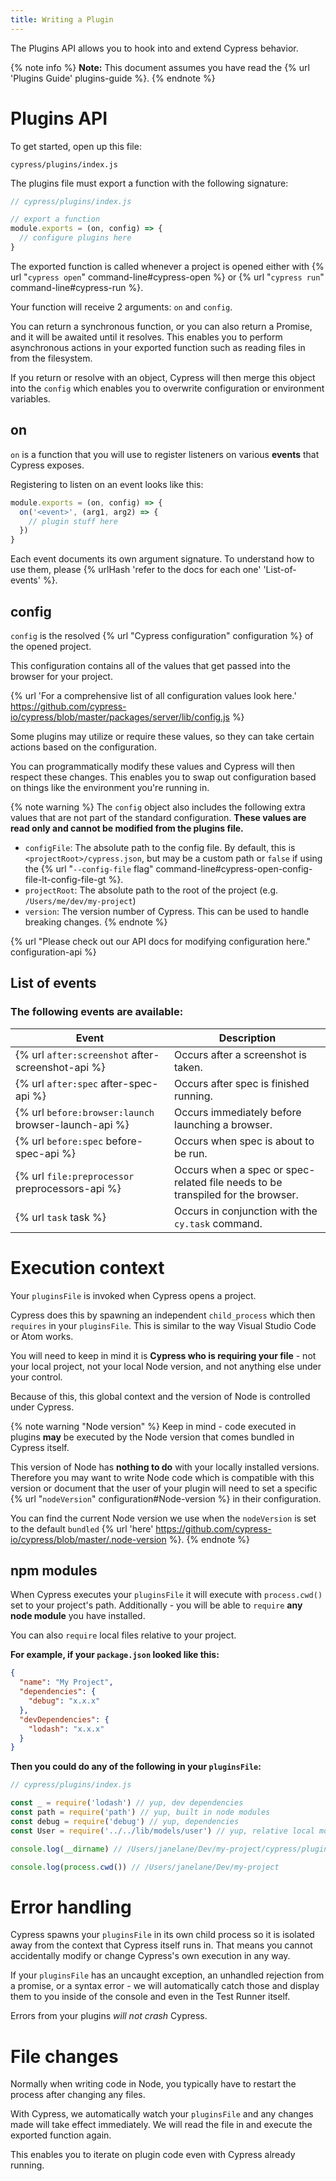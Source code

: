 ```yaml
---
title: Writing a Plugin
---
```


The Plugins API allows you to hook into and extend Cypress behavior.

{% note info %}
**Note:** This document assumes you have read the {% url 'Plugins Guide' plugins-guide %}.
{% endnote %}

# Plugins API

To get started, open up this file:

```text
cypress/plugins/index.js
```

The plugins file must export a function with the following signature:

```javascript
// cypress/plugins/index.js

// export a function
module.exports = (on, config) => {
  // configure plugins here
}
```

The exported function is called whenever a project is opened either with {% url "`cypress open`" command-line#cypress-open %} or {% url "`cypress run`" command-line#cypress-run %}.

Your function will receive 2 arguments: `on` and `config`.

You can return a synchronous function, or you can also return a Promise, and it will be awaited until it resolves. This enables you to perform asynchronous actions in your exported function such as reading files in from the filesystem.

If you return or resolve with an object, Cypress will then merge this object into the `config` which enables you to overwrite configuration or environment variables.

## on

`on` is a function that you will use to register listeners on various **events** that Cypress exposes.

Registering to listen on an event looks like this:

```javascript
module.exports = (on, config) => {
  on('<event>', (arg1, arg2) => {
    // plugin stuff here
  })
}
```

Each event documents its own argument signature. To understand how to use them, please {% urlHash 'refer to the docs for each one' 'List-of-events' %}.

## config

`config` is the resolved {% url "Cypress configuration" configuration %} of the opened project.

This configuration contains all of the values that get passed into the browser for your project.

{% url 'For a comprehensive list of all configuration values look here.' https://github.com/cypress-io/cypress/blob/master/packages/server/lib/config.js %}

Some plugins may utilize or require these values, so they can take certain actions based on the configuration.

You can programmatically modify these values and Cypress will then respect these changes. This enables you to swap out configuration based on things like the environment you're running in.

{% note warning %}
The `config` object also includes the following extra values that are not part of the standard configuration. **These values are read only and cannot be modified from the plugins file.**

* `configFile`: The absolute path to the config file. By default, this is `<projectRoot>/cypress.json`, but may be a custom path or `false` if using the {% url "`--config-file` flag" command-line#cypress-open-config-file-lt-config-file-gt %}.
* `projectRoot`: The absolute path to the root of the project (e.g. `/Users/me/dev/my-project`)
* `version`: The version number of Cypress. This can be used to handle breaking changes.
{% endnote %}

{% url "Please check out our API docs for modifying configuration here." configuration-api %}

## List of events

### The following events are available:

Event | Description
--- | ---
{% url `after:screenshot` after-screenshot-api %} | Occurs after a screenshot is taken.
{% url `after:spec` after-spec-api %} | Occurs after spec is finished running.
{% url `before:browser:launch` browser-launch-api %} | Occurs immediately before launching a browser.
{% url `before:spec` before-spec-api %} | Occurs when spec is about to be run.
{% url `file:preprocessor` preprocessors-api %} | Occurs when a spec or spec-related file needs to be transpiled for the browser.
{% url `task` task %} | Occurs in conjunction with the `cy.task` command.

# Execution context

Your `pluginsFile` is invoked when Cypress opens a project.

Cypress does this by spawning an independent `child_process` which then `requires` in your `pluginsFile`. This is similar to the way Visual Studio Code or Atom works.

You will need to keep in mind it is **Cypress who is requiring your file** - not your local project, not your local Node version, and not anything else under your control.

Because of this, this global context and the version of Node is controlled under Cypress.

{% note warning "Node version" %}
Keep in mind - code executed in plugins **may** be executed by the Node version that comes bundled in Cypress itself.

This version of Node has **nothing to do** with your locally installed versions. Therefore you may want to write Node code which is compatible with this version or document that the user of your plugin will need to set a specific {% url "`nodeVersion`" configuration#Node-version %} in their configuration.

You can find the current Node version we use when the `nodeVersion` is set to the default `bundled` {% url 'here' https://github.com/cypress-io/cypress/blob/master/.node-version %}.
{% endnote %}

## npm modules

When Cypress executes your `pluginsFile` it will execute with `process.cwd()` set to your project's path. Additionally - you will be able to `require` **any node module** you have installed.

You can also `require` local files relative to your project.

**For example, if your `package.json` looked like this:**

```json
{
  "name": "My Project",
  "dependencies": {
    "debug": "x.x.x"
  },
  "devDependencies": {
    "lodash": "x.x.x"
  }
}
```

**Then you could do any of the following in your `pluginsFile`:**

```js
// cypress/plugins/index.js

const _ = require('lodash') // yup, dev dependencies
const path = require('path') // yup, built in node modules
const debug = require('debug') // yup, dependencies
const User = require('../../lib/models/user') // yup, relative local modules

console.log(__dirname) // /Users/janelane/Dev/my-project/cypress/plugins/index.js

console.log(process.cwd()) // /Users/janelane/Dev/my-project
```

# Error handling

Cypress spawns your `pluginsFile` in its own child process so it is isolated away from the context that Cypress itself runs in. That means you cannot accidentally modify or change Cypress's own execution in any way.

If your `pluginsFile` has an uncaught exception, an unhandled rejection from a promise, or a syntax error - we will automatically catch those and display them to you inside of the console and even in the Test Runner itself.

Errors from your plugins *will not crash* Cypress.

# File changes

Normally when writing code in Node, you typically have to restart the process after changing any files.

With Cypress, we automatically watch your `pluginsFile` and any changes made will take effect immediately. We will read the file in and execute the exported function again.

This enables you to iterate on plugin code even with Cypress already running.
